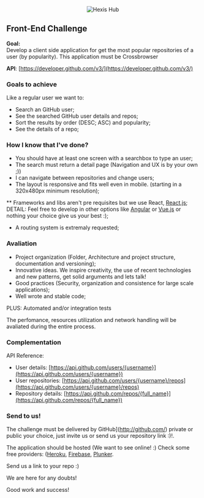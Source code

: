 <p align="center"">
  <img src="https://image.ibb.co/egZVe6/Positivo_Tag.png" alt="Hexis Hub"/>
</p>

## Front-End Challenge

**Goal:**  
Develop a client side application for get the most popular repositories of a user (by popularity). This application must be Crossbrowser

**API**: [https://developer.github.com/v3/](https://developer.github.com/v3/)

### **Goals to achieve** ###
Like a regular user we want to: 
* Search an GitHub user;
* See the searched GitHub user details and repos;
* Sort the results by order (DESC; ASC) and popularity;
* See the details of a repo;

### **How I know that I've done?** ###

* You should have at least one screen with a searchbox to type an user;
* The search must return a detail page (Navigation and UX is by your own ;))
* I can navigate between repositories and change users;
* The layout is responsive and fits well even in mobile. (starting in a 320x480px minimum resolution);

** Frameworks and libs aren't pre requisites but we use React, [React.js](https://facebook.github.io/react/);
DETAIL: Feel free to develop in other options like [Angular](https://angular.io/) or [Vue.js](https://vuejs.org/) 
or nothing your choice give us your best :);
* A routing system is extremaly requested;

### **Avaliation** ###

* Project organization (Folder, Architecture and project structure, documentation and versioning);
* Innovative ideas. We inspire creativity, the use of recent technologies and new patterns, get solid arguments 
and lets talk!
* Good practices (Security, organization and consistence for large scale applications);
* Well wrote and stable code;

PLUS: Automated and/or integration tests

The perfomance, resources utilization and network handling will be avaliated during the entire process.

### **Complementation** ###
API Reference:
* User details: [https://api.github.com/users/{username}](https://api.github.com/users/{username})
* User repositories: [https://api.github.com/users/{username}/repos](https://api.github.com/users/{username}/repos)
* Repository details: [https://api.github.com/repos/{full_name}](https://api.github.com/repos/{full_name})


### **Send to us!** ###
The challenge must be delivered by GitHub](http://github.com/) private or public your choice, just invite us or send us your repository link :)!. 

The application should be hosted (We want to see online! :) Check some free providers: ([Heroku](https://www.heroku.com/), [Firebase](https://www.firebase.com/), [Plunker](https://plnkr.co/).

Send us a link to your repo :) 

We are here for any doubts!

Good work and success!
